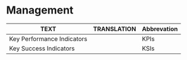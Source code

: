 # Management
| TEXT | TRANSLATION | Abbrevation |
| --- | --- | --- |
| Key Performance Indicators |  | KPIs |
| Key Success Indicators | | KSIs |

